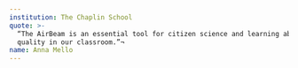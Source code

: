 ```yaml
---
institution: The Chaplin School
quote: >-
  “The AirBeam is an essential tool for citizen science and learning about air
  quality in our classroom.”¬
name: Anna Mello
---
```


